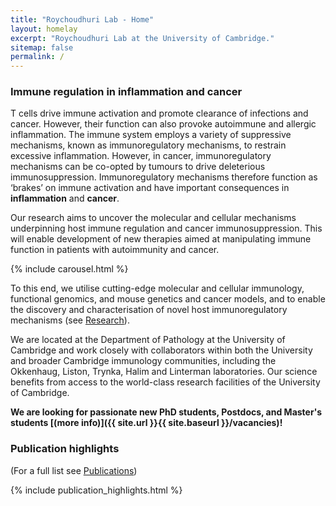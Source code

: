 ```yaml
---
title: "Roychoudhuri Lab - Home"
layout: homelay
excerpt: "Roychoudhuri Lab at the University of Cambridge."
sitemap: false
permalink: /
---
```


### Immune regulation in inflammation and cancer
T cells drive immune activation and promote clearance of infections and cancer. However, their function can also provoke autoimmune and allergic inflammation. The immune system employs a variety of suppressive mechanisms, known as immunoregulatory mechanisms, to restrain excessive inflammation. However, in cancer, immunoregulatory mechanisms can be co-opted by tumours to drive deleterious immunosuppression. Immunoregulatory mechanisms therefore function as ‘brakes’ on immune activation and have important consequences in **inflammation** and **cancer**.

Our research aims to uncover the molecular and cellular mechanisms underpinning host immune regulation and cancer immunosuppression. This will enable development of new therapies aimed at manipulating immune function in patients with autoimmunity and cancer.

{% include carousel.html %}

To this end, we utilise cutting-edge molecular and cellular immunology, functional genomics, and mouse genetics and cancer models, and to enable the discovery and characterisation of novel host immunoregulatory mechanisms (see [Research](research)).

We are located at the Department of Pathology at the University of Cambridge and work closely with collaborators within both the University and broader Cambridge immunology communities, including the Okkenhaug, Liston, Trynka, Halim and Linterman laboratories. Our science benefits from access to the world-class research facilities of the University of Cambridge.

 **We are looking for passionate new PhD students, Postdocs, and Master's students [(more info)]({{ site.url }}{{ site.baseurl }}/vacancies)!**

### Publication highlights
(For a full list see [Publications](publications))

{% include publication_highlights.html %}

<p> &nbsp; </p>

